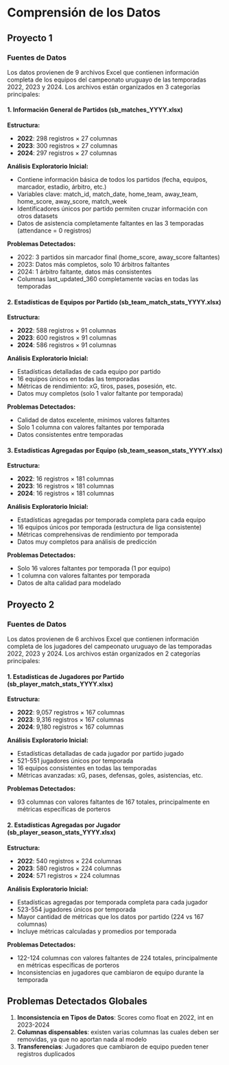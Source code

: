 # Comprensión de los Datos

## Proyecto 1

### Fuentes de Datos

Los datos provienen de 9 archivos Excel que contienen información completa de los equipos del campeonato uruguayo de las temporadas 2022, 2023 y 2024. Los archivos están organizados en 3 categorías principales:


#### 1. Información General de Partidos (sb_matches_YYYY.xlsx)

**Estructura:**
- **2022**: 298 registros × 27 columnas
- **2023**: 300 registros × 27 columnas  
- **2024**: 297 registros × 27 columnas

**Análisis Exploratorio Inicial:**
- Contiene información básica de todos los partidos (fecha, equipos, marcador, estadio, árbitro, etc.)
- Variables clave: match_id, match_date, home_team, away_team, home_score, away_score, match_week
- Identificadores únicos por partido permiten cruzar información con otros datasets
- Datos de asistencia completamente faltantes en las 3 temporadas (attendance = 0 registros)

**Problemas Detectados:**
- 2022: 3 partidos sin marcador final (home_score, away_score faltantes)
- 2023: Datos más completos, solo 10 árbitros faltantes
- 2024: 1 árbitro faltante, datos más consistentes
- Columnas last_updated_360 completamente vacías en todas las temporadas


#### 2. Estadísticas de Equipos por Partido (sb_team_match_stats_YYYY.xlsx)

**Estructura:**
- **2022**: 588 registros × 91 columnas
- **2023**: 600 registros × 91 columnas
- **2024**: 586 registros × 91 columnas

**Análisis Exploratorio Inicial:**
- Estadísticas detalladas de cada equipo por partido
- 16 equipos únicos en todas las temporadas
- Métricas de rendimiento: xG, tiros, pases, posesión, etc.
- Datos muy completos (solo 1 valor faltante por temporada)

**Problemas Detectados:**
- Calidad de datos excelente, mínimos valores faltantes
- Solo 1 columna con valores faltantes por temporada
- Datos consistentes entre temporadas


#### 3. Estadísticas Agregadas por Equipo (sb_team_season_stats_YYYY.xlsx)

**Estructura:**
- **2022**: 16 registros × 181 columnas
- **2023**: 16 registros × 181 columnas
- **2024**: 16 registros × 181 columnas

**Análisis Exploratorio Inicial:**
- Estadísticas agregadas por temporada completa para cada equipo
- 16 equipos únicos por temporada (estructura de liga consistente)
- Métricas comprehensivas de rendimiento por temporada
- Datos muy completos para análisis de predicción

**Problemas Detectados:**
- Solo 16 valores faltantes por temporada (1 por equipo)
- 1 columna con valores faltantes por temporada
- Datos de alta calidad para modelado


## Proyecto 2

### Fuentes de Datos

Los datos provienen de 6 archivos Excel que contienen información completa de los jugadores del campeonato uruguayo de las temporadas 2022, 2023 y 2024. Los archivos están organizados en 2 categorías principales:

#### 1. Estadísticas de Jugadores por Partido (sb_player_match_stats_YYYY.xlsx)

**Estructura:**
- **2022**: 9,057 registros × 167 columnas
- **2023**: 9,316 registros × 167 columnas
- **2024**: 9,180 registros × 167 columnas

**Análisis Exploratorio Inicial:**
- Estadísticas detalladas de cada jugador por partido jugado
- 521-551 jugadores únicos por temporada
- 16 equipos consistentes en todas las temporadas
- Métricas avanzadas: xG, pases, defensas, goles, asistencias, etc.

**Problemas Detectados:**
- 93 columnas con valores faltantes de 167 totales, principalmente en métricas específicas de porteros

#### 2. Estadísticas Agregadas por Jugador (sb_player_season_stats_YYYY.xlsx)

**Estructura:**
- **2022**: 540 registros × 224 columnas
- **2023**: 580 registros × 224 columnas
- **2024**: 571 registros × 224 columnas

**Análisis Exploratorio Inicial:**
- Estadísticas agregadas por temporada completa para cada jugador
- 523-554 jugadores únicos por temporada
- Mayor cantidad de métricas que los datos por partido (224 vs 167 columnas)
- Incluye métricas calculadas y promedios por temporada

**Problemas Detectados:**
- 122-124 columnas con valores faltantes de 224 totales, principalmente en métricas específicas de porteros
- Inconsistencias en jugadores que cambiaron de equipo durante la temporada


## Problemas Detectados Globales

1. **Inconsistencia en Tipos de Datos**: Scores como float en 2022, int en 2023-2024
2. **Columnas dispensables**: existen varias columnas las cuales deben ser removidas, ya que no aportan nada al modelo
4. **Transferencias**: Jugadores que cambiaron de equipo pueden tener registros duplicados
